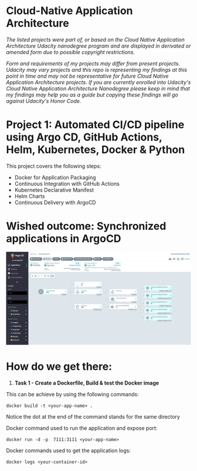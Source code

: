 # Cloud-Native Application Architecture

*The listed projects were part of, or based on the Cloud Native Application Architecture Udacity nanodegree program and are displayed in derivated or amended form due to possible copyright restrictions.*

*Form and requirements of my projects may differ from present projects. Udacity may vary projects and this repo is representing my findings at this point in time and may not be representative for future Cloud Native Application Architecture projects. If you are currently enrolled into Udacity's Cloud Native Application Architecture Nanodegree please keep in mind that my findings may help you as a guide but copying these findings will go against Udacity's Honor Code.*

# Project 1: Automated CI/CD pipeline using Argo CD, GitHub Actions, Helm, Kubernetes, Docker & Python

This project covers the following steps:

- Docker for Application Packaging
- Continuous Integration with GitHub Actions
- Kubernetes Declarative Manifest
- Helm Charts
- Continuous Delivery with ArgoCD

# Wished outcome: Synchronized applications in ArgoCD

![alt text](https://github.com/mikethwolff/Cloud-Native-Application-Architecture/blob/main/project/screenshots/argocd-techtrends-prod.png)

# How do we get there:

1) **Task 1 - Create a Dockerfile, Build & test the Docker image**

This can be achieve by using the following commands:
```
docker build -t <your-app-name> .
```
Notice the dot at the end of the command stands for the same directory

Docker command used to run the application and expose port:
```
docker run -d -p  7111:3111 <your-app-name>
```
Docker commands used to get the application logs:
```
docker logs <your-container-id>
```


